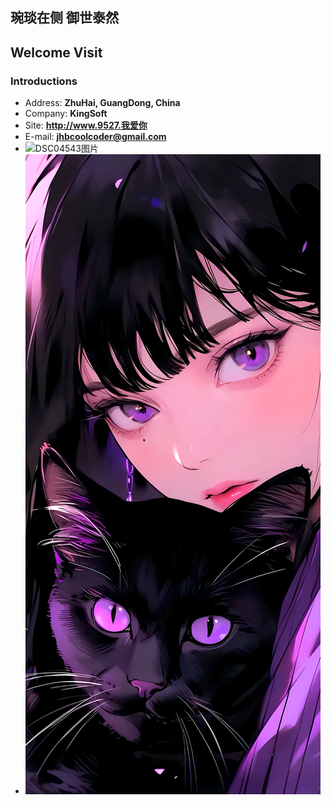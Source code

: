 ## <span id="meteor-trigger" title="❤️">琬琰在侧 御世泰然</span>
## Welcome Visit
### Introductions
- Address: **ZhuHai, GuangDong, China**
- Company: **KingSoft**
- Site: **<http://www.9527.我爱你>**
- E-mail: **[jhbcoolcoder@gmail.com](mailto:jhbcoolcoder@gmail.com)**
- ![DSC04543图片](./assets/image/DSC04543.png)
- ![mordern图片](./assets/image/modern.png)